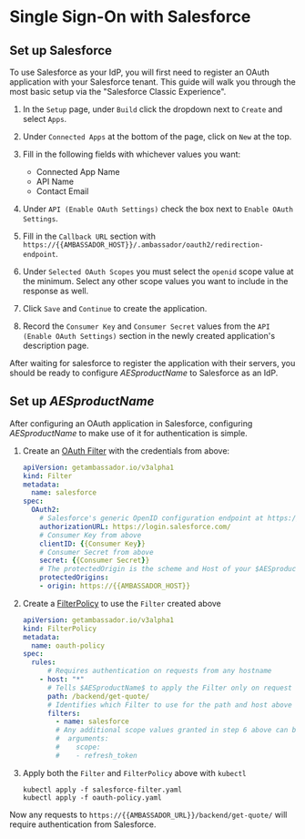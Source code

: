 # Single Sign-On with Salesforce

## Set up Salesforce

To use Salesforce as your IdP, you will first need to register an OAuth application with your Salesforce tenant. This guide will walk you through the most basic setup via the "Salesforce Classic Experience".

1. In the `Setup` page, under `Build` click the dropdown next to `Create` and select `Apps`.
2. Under `Connected Apps` at the bottom of the page, click on `New` at the top.
3. Fill in the following fields with whichever values you want:

    - Connected App Name
    - API Name
    - Contact Email

4. Under `API (Enable OAuth Settings)` check the box next to `Enable OAuth Settings`.
5. Fill in the `Callback URL` section with `https://{{AMBASSADOR_HOST}}/.ambassador/oauth2/redirection-endpoint`.
6. Under `Selected OAuth Scopes` you must select the `openid` scope
   value at the minimum.  Select any other scope values you want to
   include in the response as well.
7. Click `Save` and `Continue` to create the application.
8. Record the `Consumer Key` and `Consumer Secret` values from the `API (Enable OAuth Settings)` section in the newly created application's description page.

After waiting for salesforce to register the application with their servers, you should be ready to configure $AESproductName$ to Salesforce as an IdP.

## Set up $AESproductName$

After configuring an OAuth application in Salesforce, configuring $AESproductName$ to make use of it for authentication is simple.

1. Create an [OAuth Filter](../../../topics/using/filters/oauth2) with the credentials from above:

    ```yaml
    apiVersion: getambassador.io/v3alpha1
    kind: Filter
    metadata:
      name: salesforce
    spec:
      OAuth2:
        # Salesforce's generic OpenID configuration endpoint at https://login.salesforce.com/ will work but you can also use your custom Salesforce domain i.e.: http://datawire.my.salesforce.com
        authorizationURL: https://login.salesforce.com/
        # Consumer Key from above
        clientID: {{Consumer Key}}
        # Consumer Secret from above
        secret: {{Consumer Secret}}
        # The protectedOrigin is the scheme and Host of your $AESproductName$ endpoint
        protectedOrigins:
        - origin: https://{{AMBASSADOR_HOST}}
    ```

2. Create a [FilterPolicy](../../../topics/using/filters/) to use the `Filter` created above

    ```yaml
    apiVersion: getambassador.io/v3alpha1
    kind: FilterPolicy
    metadata:
      name: oauth-policy
    spec:
      rules:
          # Requires authentication on requests from any hostname
        - host: "*"
          # Tells $AESproductName$ to apply the Filter only on request to the quote /backend/get-quote/ endpoint
          path: /backend/get-quote/
          # Identifies which Filter to use for the path and host above
          filters:
            - name: salesforce
            # Any additional scope values granted in step 6 above can be requested with the arguments field
            #  arguments:
            #    scope:
            #    - refresh_token

    ```

3. Apply both the `Filter` and `FilterPolicy` above with `kubectl`

    ```
    kubectl apply -f salesforce-filter.yaml
    kubectl apply -f oauth-policy.yaml
    ```

Now any requests to `https://{{AMBASSADOR_URL}}/backend/get-quote/` will require authentication from Salesforce.
